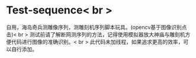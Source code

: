 # Test-sequence< br >
自用，海岛奇兵测雕像序列，测雕刻机序列脚本玩具。(opencv基于图像识别点击)< br >
测试前请了解断网测序列的方法，记得使用模拟器放大神庙与雕刻机方便代码进行图像的准确识别。< br >
此代码未加线程，如果追求更高的效率，可以自行添加。

